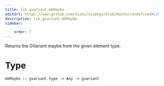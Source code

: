 ```yaml
---
title: lib.gvariant.mkMaybe
editUrl: https://www.github.com/nixos/nixpkgs/blob/master/undefined#L201C13
description: lib.gvariant.mkMaybe
sidebar:

    order: 7
---
```


Returns the GVariant maybe from the given element type.

# Type

```
mkMaybe :: gvariant.type -> Any -> gvariant
```



